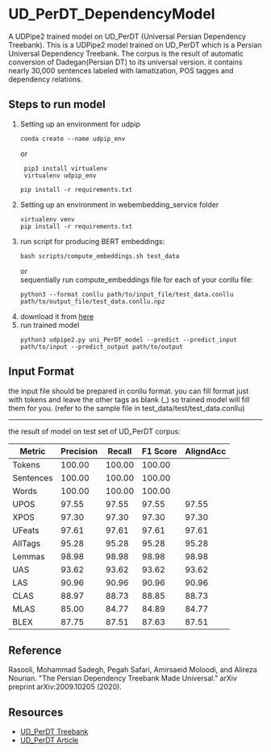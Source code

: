 # UD_PerDT_DependencyModel
A UDPipe2 trained model on UD_PerDT (Universal Persian Dependency Treebank).
This is a UDPipe2 model trained on UD_PerDT which is a Persian Universal Dependency Treebank. The corpus is the result of automatic conversion of Dadegan(Persian DT) to its universal version.
it contains nearly 30,000 sentences labeled with lamatization, POS tagges and dependency relations. 

## Steps to run model

1. Setting up an environment for udpip
     ```
     conda create --name udpip_env
     ```
      or 
     ```
      pip3 install virtualenv
      virtualenv udpip_env
      ```
      ```
      pip install -r requirements.txt
      ```
2. Setting up an environment in webembedding_service folder 
      ```
      virtualenv venv
      pip install -r requirements.txt
      ```
3. run script for producing BERT embeddings:
   ```
   bash scripts/compute_embeddings.sh test_data
   ```
   or<br/>
   sequentially run compute_embeddings file for each of your conllu file:
   ```
   python3 --format conllu path/to/input_file/test_data.conllu path/to/output_file/test_data.conllu.npz
   ```
4. download it from [here](https://drive.google.com/file/d/1AyLjszRgq0lhAk3p55DH_e0-o4wd6IXx/view?usp=sharing)
5. run trained model 
   ```
   python3 udpipe2.py uni_PerDT_model --predict --predict_input path/to/input --predict_output path/to/output
   ```
## Input Format
the input file should be prepared in conllu format. you can fill format just with tokens and leave the other tags as blank (_) so trained model will fill them for you.
(refer to the sample file in test_data/test/test_data.conllu)

---
the result of model on test set of UD_PerDT corpus:

|Metric     | Precision |    Recall |  F1 Score | AligndAcc|
|-----------|-----------|-----------|-----------|----------|
|Tokens     |    100.00 |    100.00 |    100.00 |          |
|Sentences  |    100.00 |    100.00 |    100.00 |          |
|Words      |    100.00 |    100.00 |    100.00 |          |
|UPOS       |     97.55 |     97.55 |     97.55 |     97.55|
|XPOS       |     97.30 |     97.30 |     97.30 |     97.30|
|UFeats     |     97.61 |     97.61 |     97.61 |     97.61|
|AllTags    |     95.28 |     95.28 |     95.28 |     95.28|
|Lemmas     |     98.98 |     98.98 |     98.98 |     98.98|
|UAS        |     93.62 |     93.62 |     93.62 |     93.62|
|LAS        |     90.96 |     90.96 |     90.96 |     90.96|
|CLAS       |     88.97 |     88.73 |     88.85 |     88.73|
|MLAS       |     85.00 |     84.77 |     84.89 |     84.77|
|BLEX       |     87.75 |     87.51 |     87.63 |     87.51|


## Reference
 Rasooli, Mohammad Sadegh, Pegah Safari, Amirsaeid Moloodi, and Alireza Nourian. "The Persian Dependency Treebank Made Universal." arXiv preprint arXiv:2009.10205 (2020).


## Resources
* [UD_PerDT Treebank](https://github.com/phsfr/UD_Persian-PerDT)
* [UD_PerDT Article](https://arxiv.org/pdf/2009.10205.pdf)